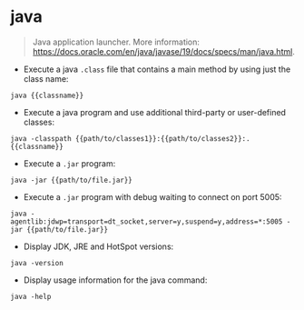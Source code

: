 # java

> Java application launcher.
> More information: <https://docs.oracle.com/en/java/javase/19/docs/specs/man/java.html>.

- Execute a java `.class` file that contains a main method by using just the class name:

`java {{classname}}`

- Execute a java program and use additional third-party or user-defined classes:

`java -classpath {{path/to/classes1}}:{{path/to/classes2}}:. {{classname}}`

- Execute a `.jar` program:

`java -jar {{path/to/file.jar}}`

- Execute a `.jar` program with debug waiting to connect on port 5005:

`java -agentlib:jdwp=transport=dt_socket,server=y,suspend=y,address=*:5005 -jar {{path/to/file.jar}}`

- Display JDK, JRE and HotSpot versions:

`java -version`

- Display usage information for the java command:

`java -help`
